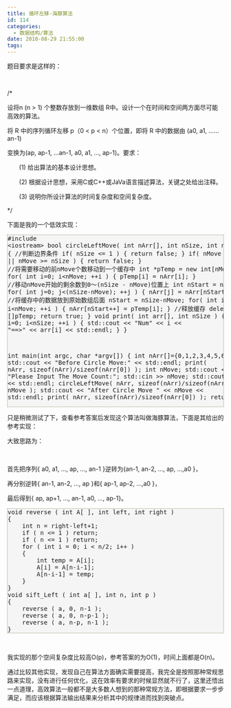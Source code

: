 ```yaml
---
title: 循环左移-海豚算法
id: 114
categories:
  - 数据结构/算法
date: 2010-08-29 21:55:00
tags:
---
```


    

题目要求是这样的：

&nbsp;

/*

设将n (n &gt; 1) 个整数存放到一维数组 R中。设计一个在时间和空间两方面尽可能高效的算法。

将 R 中的序列循环左移 p（0 &lt; p &lt; n）个位置，即将 R 中的数据由 (a0, a1, &hellip;&hellip;an-1)

变换为(ap, ap-1, &hellip;an-1, a0, a1, &hellip;, ap-1)。要求：

&nbsp;&nbsp; &nbsp; &nbsp; (1) 给出算法的基本设计思想。

&nbsp;&nbsp; &nbsp; &nbsp; (2) 根据设计思想，采用C或C++或JaVa语言描述算法，关键之处给出注释。

&nbsp;&nbsp; &nbsp; &nbsp; (3) 说明你所设计算法的时间复杂度和空间复杂度。

*/

下面是我的一个低效实现：

<span style="font-family: monospace; font-size: small;"><span style="white-space: pre-wrap;"><pre style="border: 1px dotted #785;background: #f5f5f5;">#include &lt;iostream&gt;
bool circleLeftMove( int nArr[], int nSize, int nMove )
{
    //判断边界条件
    if( nSize &lt;= 1 )
    {
        return false;
    }
    if( nMove &lt;= 0 || nMove &gt;= nSize )
    {
        return false;
    }
    //将需要移动的前nMove个数移动到一个缓存中
    int *pTemp = new int[nMove];
    for( int i=0; i&lt;nMove; ++i )
    {
        pTemp[i] = nArr[i];
    }
    //移动nMove开始的剩余数到0～(nSize - nMove)位置上
    int nStart = nMove;
    for( int j=0; j&lt;(nSize-nMove); ++j )
    {
        nArr[j] = nArr[nStart++];
    }
    //将缓存中的数据放到原始数组后面
    nStart = nSize-nMove;
    for( int i=0; i&lt;nMove; ++i )
    {
        nArr[nStart++] = pTemp[i];
    }
    //释放缓存
    delete []pTemp;
    return true;
}
void print( int arr[], int nSize )
{
    for(int i=0; i&lt;nSize; ++i )
    {
        std::cout &lt;&lt; "Num" &lt;&lt; i &lt;&lt; "==&gt;" &lt;&lt; arr[i] &lt;&lt; std::endl;
    }
}

int main(int argc, char *argv[])
{
    int nArr[]={0,1,2,3,4,5,6};
    std::cout &lt;&lt; "Before Circle Move:" &lt;&lt; std::endl;
    print( nArr, sizeof(nArr)/sizeof(nArr[0]) );
    int nMove;
    std::cout &lt;&lt; "Please Input The Move Count:";
    std::cin  &gt;&gt; nMove;
    std::cout &lt;&lt; std::endl;
    circleLeftMove( nArr, sizeof(nArr)/sizeof(nArr[0]), nMove );
    std::cout &lt;&lt; "After Circle Move " &lt;&lt; nMove &lt;&lt; std::endl;
    print( nArr, sizeof(nArr)/sizeof(nArr[0]) );
    return 0;
}
</pre> </span></span>

只是稍微测试了下，查看参考答案后发现这个算法叫做海豚算法，下面是其给出的参考实现：

大致思路为：

&nbsp;

首先把序列{ a0, a1, ..., ap, &hellip;, an-1 }逆转为{an-1, an-2, ..., ap, &hellip;,a0 }，

再分别逆转{ an-1, an-2, ..., ap }和{ ap-1, ap-2, &hellip;,a0 }，

最后得到{ ap, ap+1, &hellip;, an-1, a0, &hellip;, ap-1}。

<pre style="border: 1px dotted #785;background: #f5f5f5;">void reverse ( int A[ ], int left, int right )
{
    int n = right-left+1;
    if ( n &lt;= 1 ) return;
    if ( n &lt;= 1 ) return;
    for ( int i = 0; i &lt; n/2; i++ )
    {
        int temp = A[i];
        A[i] = A[n-i-1];
        A[n-i-1] = temp;
    }
}
void sift_Left ( int a[ ], int n, int p )
{
    reverse ( a, 0, n-1 );
    reverse ( a, 0, n-p-1 );
    reverse ( a, n-p, n-1 );
}</pre>&nbsp;

我实现的那个空间复杂度比较高O(p)，参考答案的为O(1)，时间上面都是O(n)。

通过比较其他实现，发现自己在算法方面确实需要提高，我完全是按照那种常规思路来实现，没有进行任何优化，这在效率有要求的时候显然就不行了，这里还悟出一点道理，高效算法一般都不是大多数人想到的那种常规方法，即根据要求一步步满足，而应该根据算法输出结果来分析其中的规律进而找到突破点。

&nbsp;

&nbsp;

</div>